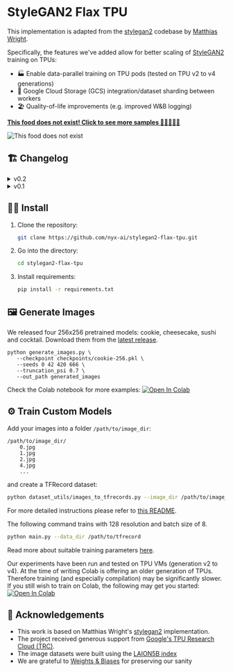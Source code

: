 # StyleGAN2 Flax TPU


This implementation is adapted from the [stylegan2](https://github.com/matthias-wright/flaxmodels/tree/main/flaxmodels/stylegan2) codebase by [Matthias Wright](https://github.com/matthias-wright).

Specifically, the features we've added allow for better scaling of [StyleGAN2](https://arxiv.org/abs/1912.04958) training on TPUs:
* 🏭 Enable data-parallel training on TPU pods (tested on TPU v2 to v4 generations)
* 💾 Google Cloud Storage (GCS) integration/dataset sharding between workers
* 🏖 Quality-of-life improvements (e.g. improved W&B logging)

**[This food does not exist! Click to see more samples 🍪🍰🍣🍹🍔](https://nyx-ai.github.io/stylegan2-flax-tpu/)**

![This food does not exist](https://user-images.githubusercontent.com/140592/198327038-b73c1a5c-297b-43c8-8638-8191fe961802.png)

## 🏗 Changelog
<details>
  <summary>v0.2</summary>
  
* Better support for class-conditional training, adding per-class moving average statistics to generator
* Training data can now be split into multiple tfrecord files (can be either in data_dir or in a subdirectory `tfrecords`). Still requires `dataset_info.json` in `--data_dir` location (containing `width`, `heigh`, `num_examples`, and list of `classes` if class-conditional). 
* Renaming arg `--load_from_pkl` => `--load_from_ckpt`
* Added `--num_steps` argument to specify a fixed number of steps to run
* Added `--early_stopping_after_steps` argument to stop after n steps of no FID improvement
* Removal of `--bf16` flag and consolidation with `--mixed_precision`. 
* Allow layer freezing with `--freeze_g` and `--freeze_d` arguments
* Add `--fmap_max` argument, in order to have better control over feature map dimensions
* Allow disabling of generator and discriminator regularization
* Change checkpointing behaviour from saving every 2k steps to saving every 10k steps and keeping 2 best checkpoints (see `--save_every` and `--keep_n_checkpoints`)
* Add `--metric_cache_location` in order to cache dataset statistics (currently for FID only)
* Log TPU memory usage, shoutout to ayaka14732 for help (see also https://github.com/ayaka14732/jax-smi)
* Visualise model architecture & parameters on startup
* Improve W&B logging (e.g. adding eval snapshots with fixed latents)
* Experimental: Add jax profiling
  
</details>
<details>
  <summary>v0.1</summary>
  
  * Enable training on TPUs
  * Google Cloud Storage (GCS) integration
  * Several quality-of-life improvements
  
</details>

## 🧑‍🔧 Install
1. Clone the repository:
   ```sh
   git clone https://github.com/nyx-ai/stylegan2-flax-tpu.git
   ```
2. Go into the directory:
   ```sh
   cd stylegan2-flax-tpu
   ```
3. Install requirements:
   ```sh
   pip install -r requirements.txt
   ```

## 🖼 Generate Images

We released four 256x256 pretrained models: cookie, cheesecake, sushi and cocktail. Download them from the [latest release](https://github.com/nyx-ai/stylegan2-flax-tpu/releases).

```
python generate_images.py \
   --checkpoint checkpoints/cookie-256.pkl \
   --seeds 0 42 420 666 \
   --truncation_psi 0.7 \
   --out_path generated_images
```

Check the Colab notebook for more examples: 
[![Open In Colab](https://colab.research.google.com/assets/colab-badge.svg)](https://colab.research.google.com/github/nyx-ai/stylegan2-flax-tpu/blob/master/notebook/image_generation.ipynb)


## ⚙️ Train Custom Models
Add your images into a folder `/path/to/image_dir`:
```
/path/to/image_dir/
    0.jpg
    1.jpg
    2.jpg
    4.jpg
    ...
```
and create a TFRecord dataset:
```sh
python dataset_utils/images_to_tfrecords.py --image_dir /path/to/image_dir/ --data_dir /path/to/tfrecord
```
For more detailed instructions please refer to [this README](https://github.com/matthias-wright/flaxmodels/tree/main/training/stylegan2#preparing-datasets-for-training).

The following command trains with 128 resolution and batch size of 8.
```sh
python main.py --data_dir /path/to/tfrecord
```
Read more about suitable training parameters [here](https://github.com/matthias-wright/flaxmodels/tree/main/training/stylegan2#training).

Our experiments have been run and tested on TPU VMs (generation v2 to v4). At the time of writing Colab is offering an older generation of TPUs. Therefore training (and especially compilation) may be significantly slower. If you still wish to train on Colab, the following may get you started: [![Open In Colab](https://colab.research.google.com/assets/colab-badge.svg)](https://colab.research.google.com/drive/1KyJFofaA_SRzIYC4zs2mtQ790KpntdXL?usp=sharing)

## 🙏 Acknowledgements
* This work is based on Matthias Wright's [stylegan2](https://github.com/matthias-wright/flaxmodels/tree/main/training/stylegan2) implementation.
* The project received generous support from [Google's TPU Research Cloud (TRC)](https://sites.research.google/trc/about/).
* The image datasets were built using the [LAION5B index](https://laion.ai/blog/laion-5b/)
* We are grateful to [Weights & Biases](https://wandb.ai/) for preserving our sanity
